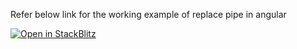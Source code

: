 Refer below link for the working example of replace pipe in angular

[![Open in StackBlitz](https://developer.stackblitz.com/img/open_in_stackblitz.svg)](https://stackblitz.com/edit/angular-vrqfer?file=src%2Fmain.ts,src%2Findex.html)

